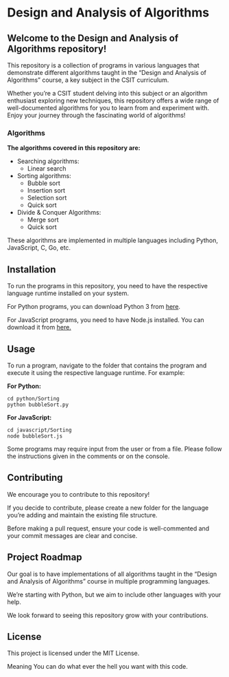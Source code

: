 # Design and Analysis of Algorithms

## Welcome to the Design and Analysis of Algorithms repository!

This repository is a collection of programs in various languages that demonstrate different algorithms taught in the “Design and Analysis of Algorithms” course, a key subject in the CSIT curriculum.

Whether you’re a CSIT student delving into this subject or an algorithm enthusiast exploring new techniques, this repository offers a wide range of well-documented algorithms for you to learn from and experiment with. Enjoy your journey through the fascinating world of algorithms!


### Algorithms
**The algorithms covered in this repository are:**
- Searching algorithms:
  - Linear search
- Sorting algorithms:
  - Bubble sort
  - Insertion sort
  - Selection sort
  - Quick sort
- Divide & Conquer Algorithms:
  - Merge sort
  - Quick sort


These algorithms are implemented in multiple languages including Python, JavaScript, C, Go, etc.

## Installation
To run the programs in this repository, you need to have the respective language runtime installed on your system.

For Python programs, you can download Python 3 from [here](https://www.python.org/downloads/).

For JavaScript programs, you need to have Node.js installed. You can download it from [here.](https://nodejs.org/en)

## Usage
To run a program, navigate to the folder that contains the program and execute it using the respective language runtime. For example:

**For Python:**
```
cd python/Sorting
python bubbleSort.py
```


**For JavaScript:**
```
cd javascript/Sorting
node bubbleSort.js
```

Some programs may require input from the user or from a file. Please follow the instructions given in the comments or on the console.

## Contributing

We encourage you to contribute to this repository!

If you decide to contribute, please create a new folder for the language you’re adding and maintain the existing file structure.

Before making a pull request, ensure your code is well-commented and your commit messages are clear and concise.

## Project Roadmap

Our goal is to have implementations of all algorithms taught in the “Design and Analysis of Algorithms” course in multiple programming languages.

We’re starting with Python, but we aim to include other languages with your help.

We look forward to seeing this repository grow with your contributions.

## License

This project is licensed under the MIT License.

Meaning You can do what ever the hell you want with this code.
